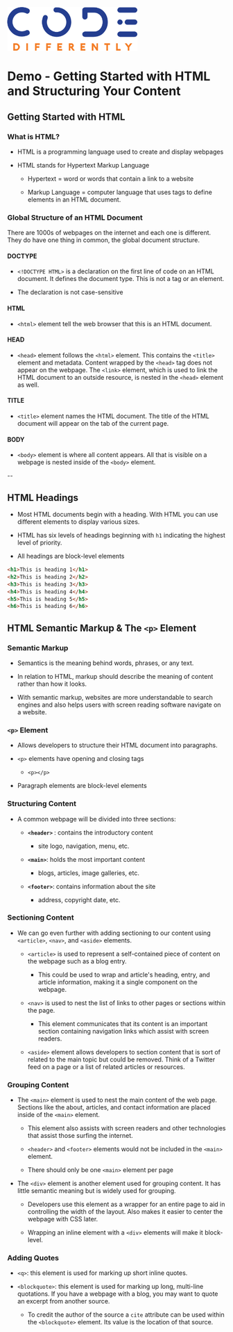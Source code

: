 <img  src="code-diff-logo.png" alt="Code Differently Logo" style="height:100px; width:300px;">

# Demo - Getting Started with HTML and Structuring Your Content


## Getting Started with HTML


### What is HTML?
* HTML is a programming language used to create and display webpages

* HTML stands for Hypertext Markup Language

    * Hypertext = word or words that contain a link to a website

    * Markup Language = computer language that uses tags to define elements in an HTML document.

### Global Structure of an HTML Document

There are 1000s of webpages on the internet and each one is different. They do have one thing in common, the global document structure. 

#### DOCTYPE
* `<!DOCTYPE HTML>` is a declaration on the first line of code on an HTML document. It defines the document type. This is not a tag or an element.

* The declaration is not case-sensitive

#### HTML
* `<html>` element tell the web browser that this is an HTML document. 

#### HEAD
* `<head>` element follows the `<html>` element. This contains the `<title>` element and metadata. Content wrapped by the `<head>` tag does not appear on the webpage. The `<link>` element, which is used to link the HTML document to an outside resource, is nested in the `<head>` element as well.

#### TITLE 
* `<title>` element names the HTML document. The title of the HTML document will appear on the tab of the current page.

#### BODY
* `<body>` element is where all content appears. All that is visible on a webpage is nested inside of the `<body>` element.

--

## HTML Headings
* Most HTML documents begin with a heading. With HTML you can use different elements to display various sizes. 

* HTML has six levels of headings beginning with `h1` indicating the highest level of priority. 

* All headings are block-level elements


```html
<h1>This is heading 1</h1>
<h2>This is heading 2</h2>
<h3>This is heading 3</h3>
<h4>This is heading 4</h4>
<h5>This is heading 5</h5>
<h6>This is heading 6</h6>

```


## HTML Semantic Markup & The `<p>` Element


### Semantic Markup

- Semantics is the meaning behind words, phrases, or any text.

- In relation to HTML, markup should describe the meaning of content rather than how it looks.

- With semantic markup, websites are more understandable to search engines and also helps users with screen reading software navigate on a website.


### `<p>` Element

* Allows developers to structure their HTML document into paragraphs.

* `<p>` elements have opening and closing tags

    * `<p></p>`

* Paragraph elements are block-level elements


### Structuring Content

* A common webpage will be divided into three sections:

    - <strong> `<header>` </strong>: contains the introductory content

        - site logo, navigation, menu, etc.

    - <strong>`<main>`</strong>: holds the most important content

        - blogs, articles, image galleries, etc.

    - <strong>`<footer>`</strong>: contains information about the site

        - address, copyright date, etc. 

### Sectioning Content

* We can go even further with adding sectioning to our content using `<article>`, `<nav>`, and `<aside>` elements.

    - `<article>` is used to represent a self-contained piece of content on the webpage such as a blog entry.

        - This could be used to wrap and article's heading, entry, and article information, making it a single component on the webpage.

    - `<nav>` is used to nest the list of links to other pages or sections within the page.

        - This element communicates that its content is an important section containing navigation links which assist with screen readers. 

    - `<aside>` element allows developers to section content that is sort of related to the main topic but could be removed. Think of a Twitter feed on a page or a list of related articles or resources.

### Grouping Content 

-  The `<main>` element is used to nest the main content of the web page. Sections like the about, articles, and contact information are placed inside of the `<main>` element. 

    - This element also assists with screen readers and other technologies that assist those surfing the internet.

    - `<header>` and `<footer>` elements would not be included in the `<main>` element.

    - There should only be one `<main>` element per page

- The `<div>` element is another element used for grouping content. It has little semantic meaning but is widely used for grouping.

    - Developers use this element as a wrapper for an entire page to aid in controlling the width of the layout. Also makes it easier to center the webpage with CSS later.

    - Wrapping an inline element with a `<div>` elements will make it block-level.

### Adding Quotes

* `<q>`: this element is used for marking up short inline quotes. 

* `<blockquote>`: this element is used for marking up long, multi-line quotations. If you have a webpage with a blog, you may want to quote an excerpt from another source. 

    * To credit the author of the source a `cite` attribute can be used within the `<blockquote>` element. Its value is the location of that source. 


